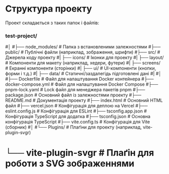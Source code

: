 # Структура проекту

Проект складається з таких папок і файлів:


### test-project/
#│
#├── node_modules/              # Папка з встановленими залежностями
#├── public/                    # Публічні файли (наприклад, зображення, шрифти)
#├── src/                       # Джерела коду проекту
#|      ├── icons/              # Іконки для проекту
#|      ├── layout/             # Компоненти для макету (наприклад, хедери, футери)
#|      ├── screens/            # Екранні компоненти (сторінки)
#|      ├── ui/                 # UI-компоненти (кнопки, форми і т.д.)
#|      ├── data/               # Статичні/заздалегідь підготовлені дані
#| 
#│
#├── Dockerfile                 # Файл для налаштування Docker контейнера
#├── docker-compose.yml         # Файл для налаштування Docker Compose
#├── pnpm-lock.yaml             # Lock файл для менеджера пакетів pnpm
#├── package.json               # Основний файл із залежностями проекту
#├── README.md                  # Документація проекту
#├── index.html                 # Основний HTML файл
#├── vercel.json                # Конфігурація для деплою на Vercel
#├── eslint.config.js           # Конфігурація для ESLint
#├── tsconfig.app.json          # Конфігурація TypeScript для додатка
#├── tsconfig.json              # Основна конфігурація TypeScript
#├── vite.config.ts             # Конфігурація для Vite (сборник)
#│
#└── Plugins/                   # Плаґіни для проекту (наприклад, vite-plugin-svgr)
#      └── vite-plugin-svgr     # Плаґін для роботи з SVG зображеннями
#